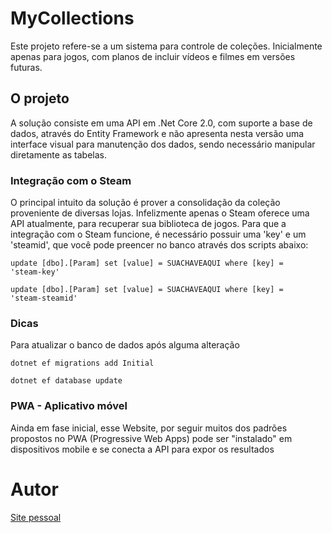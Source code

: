 # MyCollections

Este projeto refere-se a um sistema para controle de coleções. Inicialmente apenas para jogos, com planos de incluir vídeos e filmes em versões futuras.

## O projeto

A solução consiste em uma API em .Net Core 2.0, com suporte a base de dados, através do Entity Framework e não apresenta nesta versão uma interface visual para manutenção dos dados, sendo necessário manipular diretamente as tabelas.

### Integração com o Steam

O principal intuito da solução é prover a consolidação da coleção proveniente de diversas lojas. Infelizmente apenas o Steam oferece uma API atualmente, para recuperar sua biblioteca de jogos. Para que a integração com o Steam funcione, é necessário possuir uma 'key' e um 'steamid', que você pode preencer no banco através dos scripts abaixo:

<code>update [dbo].[Param] set [value] = SUACHAVEAQUI where [key] = 'steam-key'</code>

<code>update [dbo].[Param] set [value] = SUACHAVEAQUI where [key] = 'steam-steamid'</code>

### Dicas

Para atualizar o banco de dados após alguma alteração

<code>dotnet ef migrations add Initial</code>

<code>dotnet ef database update</code>

### PWA - Aplicativo móvel

Ainda em fase inicial, esse Website, por seguir muitos dos padrões propostos no PWA (Progressive Web Apps) pode ser "instalado" em dispositivos mobile e se conecta a API para expor os resultados

# Autor

[Site pessoal](http://paulorobertoelias.com.br)
